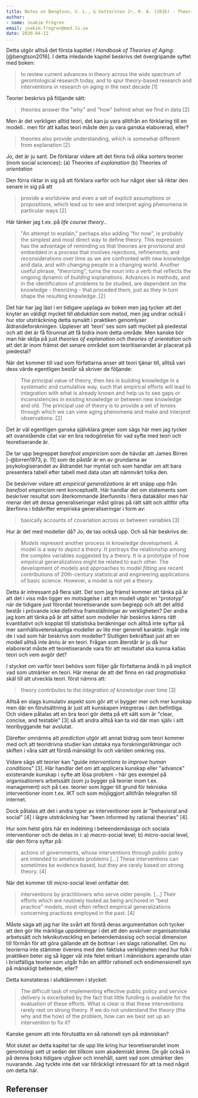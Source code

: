 ```yaml
---
title: Notes on Bengtson, V. L., & Settersten Jr, R. A. (2016) - Theories of aging - developments within and across disciplinary boundaries
author:
- name: Joakim Frögren
email: joakim.frogren@med.lu.se
date: 2020-04-12 
...
```


Detta utgör alltså det första kapitlet i *Handbook of Theories of Aging*: [@bengtson2016]. I detta inledande kapitel beskrivs det övergripande syftet med boken: 

> to review current advances in theory across the wide spectrum of gerontological research today, and to spur theory-based research and interventions in research on aging in the next decade [1]

Teorier beskrivs på följande sätt:

> theories answer the "why" and "how" behind what we find in data [2] 

Men är det verkligen alltid teori, det kan ju vara alltifrån en förklaring till en modell.. men för att kallas teori måste den ju vara ganska elaborerad, eller?

> theories also provide understanding, which is somewhat different from explanation [2]

Jo, det är ju sant. De förklarar vidare att det finns två olika sorters teorier (inom social sciences):
(a) Theories of _explanation_
(b) Theories of _orientation_

Den förra riktar in sig på att förklara varför och hur något sker så riktar den senare in sig på att

> provide a worldview and even a set of explicit assumptions or propositions, which lead us to see and interpret aging phenomena in particular ways [2]

Här tänker jag t.ex. på _life course theory_..

> "An attempt to explain," perhaps also adding "for now", is probably the simplest and most direct way to define theory. This expression has the advantage of reminding us that theories are provisional and embedded in a process that involves rejections, refinements, and reconsiderations over time as we are confronted with new knowledge and data, and with changing people in a changing world. Another useful phrase, "theorizing", turns the noun into a verb that reflects the ongoing dynamic of _building_ explanations. Advances in methods, and in the identification of problems to be studied, are dependent on the knowledge - theorizing - that proceded them, just as they in turn shape the resulting knowledge. [2]

Det här har jag läst i en tidigare upplaga av boken men jag tycker att det knyter an väldigt mycket till _abduktion_ som metod, men jag undrar också i hur stor utsträckning detta synsätt i praktiken genomlyser åldrandeforskningen. Upplever att 'teori' ses som satt mycket på piedestal och att det är få förunnat att få bidra inom detta område. Men kanske bör man här skilja på just _theories of explanation_ och _theories of orientation_ och att det är inom främst det senare området som teoritiserandet är placerat på piedestal? 

När det kommer till vad som författarna anser att teori tjänar till, alltså vari dess värde egentligen består så skriver de följande:

> The principal value of theory, then lies in building knowledge in a systematic and cumulative way, such that empirical efforts will lead to integration with what is already known and help us to see gaps or inconsistencies in existing knowledge or between new knowledge and old. The principal use of theory is to provide a set of lenses through which we can view aging phenomena and make and interpret observations. [2]

Det är väl egentligen ganska självklara grejer som sägs här men jag tycker att ovanstående citat var en bra redogörelse för vad syfte med teori och teoretiserande
är.

De tar upp begreppet *barefoot empiricism* som de hävdar att James Birren [-@birren1973, p. 11] som de påstår är en av grundarna av psykologiserandet av åldrandet har myntat och som handlar om att bara presentera tabell efter tabell med data utan att nämnvärt tolka den.

De beskriver vidare att *empirical generalizations* är ett snäpp upp från *barefoot empiricism* rent konceptuellt. Här handlar det om statements som beskriver resultat som återkommande återfunnits i flera datakällor men här menar det att dessa generaliseringar måst göras på rätt sätt och alltför ofta återfinns i tidskrifter empiriska generaliseringar i form av:

> basically accounts of covariation across or between variables [3]

Hur är det med modeller då? Jo, de tas också upp. Och så här beskrivs de:

> *Models* represent another process in knowledge development. A model is a way to *depict* a theory. It portrays the relationship among the complex variables suggested by a theory. It is a prototype of how empirical generalizations might be related to each other. The development of models and approaches to model *fitting* are recent contributions of 20th-century statistical and engineering applications of basic science. However, a model is not yet a theory.

Detta är intressant på flera sätt. Det som jag främst kommer att tänka på är att det i viss mån ligger en motsägelse i att en modell utgör en "prototyp" när de tidigare just förordat teoretiserande som begrepp och att det alltid består i prövande icke definitva framställningar av verkligheten? Der andra jag kom att tänka på är att sättet som modeller här beskrivs känns rätt kvantitativt och kopplat till statistiska beräkningar och alltså inte syftar på mer samhällsvetenskapliga modeller av lite mer generell karaktär. Ingår inte de i vad som här beskrivs som modeller? Slutligen bekräftast just att en modell alltså inte ännu är en teori. Frågan som återstår är ju då hur elaborerat måste ett teoretiserande vara för att resultatet ska kunna kallas teori och vem avgör det?

I stycket om varför teori behövs som följer går författarna ändå in på implicit vad som utmärker en teori. Här menar de att det finns en rad *pragmatiska* skäl till att utveckla teori. först nämns att:

> theory contributes to the *integration of knowledge* over time [3]

Alltså en slags kumulativ aspekt som gör att vi bygger mer och mer kunskap men där en förutsättning är just att kunskapen integreras i den befintliga. Och vidare påtalas att en bra teori gör detta på ett sätt som är "clear, concise, and testable" [3] så att andra alltså kan ta vid där man själv i sitt teoribyggande har avslutat.

Därefter omnämns att *prediction* utgör att annat bidrag som teori kommer med och att teoridrivna studier kan utstaka nya forskningsriktningar och skiften i våra sätt att förstå mänskligt liv och världen omkring oss.

Vidare sägs att teorier kan "guide *interventions to improve human conditions*" [3]. Här handlar det om att applicera kunskap eller "advance" existerande kunskap i syfte att lösa problem - här ges exempel på organisationers arbetssätt (som ju bygger på teorier inom  t.ex. management) och på t.ex. teorier som ligger till grund för tekniska interventioner inom t.ex. IKT och som möjliggjort alltifrån telegrafen till internet.

Dock påtalas att det i andra typer av interventioner som är "behavioral and social" [4] i lägre utsträckning har "been informed by rational theories" [4]. <!-- Här hållar jag inte riktigt med skulle jag säga för när det handlar om organisering av arbetet är väl det också behavioral and social, och även teknik har en social dimension. Tycker att det är just här som de uppvisar sina begränsningar i sitt synsätt. Sen reagerar jag också på valet av att skriva "rational" theories. Vad betyder det i sammanhanget? Ger också sken av en begränsad syn på vad som utmärker mänsklig aktivitet --> 

Hur som helst görs här en indelning i beteendemässiga och sociala interventioner och de delas in i: a) *macro*-social level; b) *micro*-social level, där den förra syftar på:

> actions of governments, whose interventions through public policy are intended to ameliorate problems [...] These interventions can sometimes be evidence based, but they are rarely based on strong theory. [4]

När det kommer till *micro*-social level omfattar det:

> interventions by practitioners who serve older people. [...] Their efforts which are routinely touted as being anchored in "best practice" models, most often reflect empirical generalizations concerning practices employed in the past. [4]

Måste säga att jag har lite svårt att förstå deras argumentation och tycker att den gör lite märkliga uppdelningar i det att den avskriver organisatoriska arbetssätt och teknikutveckling en beteendemässisg och social dimension till förmån för att göra gällande att de bottnar i en slags rationalitet. Om nu teorierna inte stämmer överens med den faktiska verkligheten med hur folk i praktiken beter sig så ligger väl inte felet enbart i människors agerande utan i bristfälliga teorier som utgår från en alltför rationell och endimensionell syn på mänskligt beteende, eller?

Detta konstateras i slutklämmen i stycket:

> The difficult task of implementing effective public policy and service delivery is excerbated by the fact that little funding is available for the evaluation of these efforts. What is clear is that these interventions rarely rest on strong theory. If we do not understand the *theory* (the why and the how) of the problem, how can we best set up an intervention to fix it?

Kanske genom att inte förutsätta en så rationell syn på människan?

Mot slutet av detta kapitel tar de upp lite kring hur teoretiserandet inom gerontologi sett ut sedan det tillkom som akademiskt ämne. De går också in på denna boks tidigare utgåver och innehåll, samt vad som utmärker den nuvarande. Jag tyckte inte det var tillräckligt intressant för att ta med något om detta här.

## Referenser
